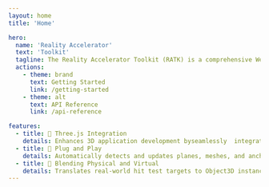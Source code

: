 ```yaml
---
layout: home
title: 'Home'

hero:
  name: 'Reality Accelerator'
  text: 'Toolkit'
  tagline: The Reality Accelerator Toolkit (RATK) is a comprehensive WebXR utilities library that simplifies the integration of mixed reality features in WebXR applications. Compatible with the three.js 3D library, it bridges the gap between the low-level WebXR APIs and the higher-level APIs offered by three.js.
  actions:
    - theme: brand
      text: Getting Started
      link: /getting-started
    - theme: alt
      text: API Reference
      link: /api-reference

features:
  - title: 🚀 Three.js Integration
    details: Enhances 3D application development byseamlessly  integrating with three.js
  - title: 🔌 Plug and Play
    details: Automatically detects and updates planes, meshes, and anchors in the scene
  - title: 🔗 Blending Physical and Virtual
    details: Translates real-world hit test targets to Object3D instances in three.js
---
```

